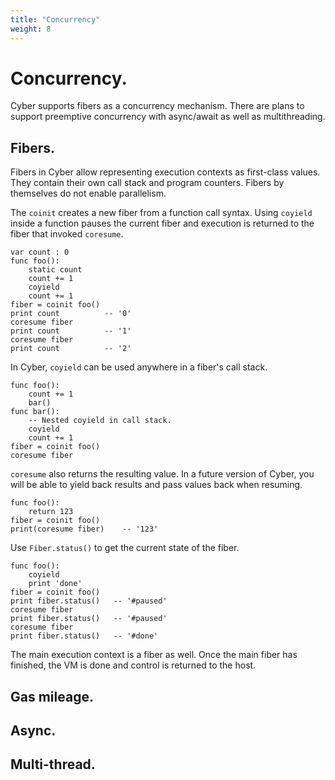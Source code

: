 ```yaml
---
title: "Concurrency"
weight: 8
---
```


# Concurrency.
Cyber supports fibers as a concurrency mechanism. There are plans to support preemptive concurrency with async/await as well as multithreading.

## Fibers.
Fibers in Cyber allow representing execution contexts as first-class values. They contain their own call stack and program counters. Fibers by themselves do not enable parallelism.

The `coinit` creates a new fiber from a function call syntax. Using `coyield` inside a function pauses the current fiber and execution is returned to the fiber that invoked `coresume`.
```cy
var count : 0
func foo():
    static count
    count += 1
    coyield
    count += 1
fiber = coinit foo()
print count          -- '0'
coresume fiber
print count          -- '1'
coresume fiber
print count          -- '2'
```
In Cyber, `coyield` can be used anywhere in a fiber's call stack.
```cy
func foo():
    count += 1
    bar()
func bar():
    -- Nested coyield in call stack.
    coyield
    count += 1
fiber = coinit foo()
coresume fiber
```
`coresume` also returns the resulting value. In a future version of Cyber, you will be able to yield back results and pass values back when resuming.
```cy
func foo():
    return 123
fiber = coinit foo()
print(coresume fiber)    -- '123'
```
Use `Fiber.status()` to get the current state of the fiber.
```cy
func foo():
    coyield
    print 'done'
fiber = coinit foo()
print fiber.status()   -- '#paused'
coresume fiber
print fiber.status()   -- '#paused'
coresume fiber
print fiber.status()   -- '#done'
```
The main execution context is a fiber as well. Once the main fiber has finished, the VM is done and control is returned to the host.

## Gas mileage.

## Async.

## Multi-thread.
